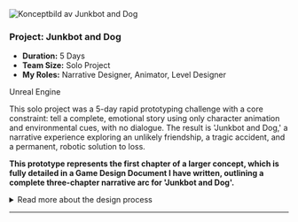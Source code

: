 <div class="project-card">
  <div class="project-flex-container">
    <div class="project-image-column">
      <img src="{{ '/Images/py1gif1.gif' | relative_url }}" alt="Konceptbild av Junkbot and Dog">
      </div>
    <div class="project-text-column">
      <h3>Project: Junkbot and Dog</h3>   
      <div class="project-meta">
        <ul>
          <li><strong>Duration:</strong> 5 Days</li>
          <li><strong>Team Size:</strong> Solo Project</li>
          <li><strong>My Roles:</strong> Narrative Designer, Animator, Level Designer</li>
        </ul>
      </div>      
      <div class="project-tools-summary">
        <span class="tool-tag"><i class="fa-brands fa-unreal"></i> Unreal Engine</span> 
      </div>
      <p>This solo project was a 5-day rapid prototyping challenge with a core constraint: tell a complete, emotional story using only character animation and environmental cues, with no dialogue. The result is 'Junkbot and Dog,' a narrative experience exploring an unlikely friendship, a tragic accident, and a permanent, robotic solution to loss.</p>
<p><strong>This prototype represents the first chapter of a larger concept, which is fully detailed in a Game Design Document I have written, outlining a complete three-chapter narrative arc for 'Junkbot and Dog'.</strong></p>      
      <div class="project-details-row">
        <details>
          <summary>Read more about the design process</summary>
          <div class="details-content">
            <div class="process-stage">
  <h3>Concept & Narrative Goal</h3>
  <div class="stage-description">
    <ul>
  <li>
    <strong>Concept & Narrative Goal:</strong> The concept for 'Junkbot and Dog' originated from an old painting by my sister, which sparked the idea for a silent story about companionship. I immediately began outlining the narrative beats and core mechanics in a Game Design Document (GDD). When our 5-day rapid prototyping course began, this concept was a perfect fit for the main objective: to create a complete narrative prototype where the story was told exclusively through character animation and interaction, without any dialogue.
  </li>
  <li>
    <strong>Design & Prototyping Process:</strong> TBA..
  </li>
  <li>
    <strong>Outcome & Reflection:</strong> TBA..
  </li>
<li>
            <strong>Establishing Motivation:</strong> I designed the initial gameplay loop around a clear player need—the robot's low battery—which naturally guides the player to the charging station and facilitates the first meeting with the dog.
        </li>
        <li>
            <strong>Conveying Emotion through Animation:</strong> Every story beat was prototyped through character movement. This included the dog's trusting animations as it guides the player, the robot's visible effort when lifting the trap, and the final, desperate sequence of trying to revive its injured friend.
        </li>
        <li>
            <strong>Environmental Storytelling:</strong> To support the main narrative, I placed key environmental cues for the player to discover, such as the old trap that foreshadows danger and the subsequent blood trail that creates a sense of urgency and drives the final act of the story.
        </li>
</ul>
  </div>
</div>

<div class="process-stage">
  <h3>Design & Prototyping Process</h3>
  <div class="stage-content-flex">
    <div class="stage-gallery">
      <p class="gallery-label">Sketches & Process:</p>
      <a href="{{ '/Images/py1img1.png' | relative_url }}" target="_blank"><img src="{{ '/Images/py1img1.png' | relative_url }}" alt="Första konceptskissen" class="gallery-thumbnail"></a>
    </div>
    <div class="stage-description">
      <p></p>
    </div>
  </div>
</div>

<div class="process-stage">
  <h3>Outcome & Reflection</h3>
  <div class="stage-description">
    <p></p>
  </div>
</div>
            </div>
        </details>
      </div>
    </div> 
  </div> 
</div>       
  </div> <hr style="border-color: #555;">    </div>       
